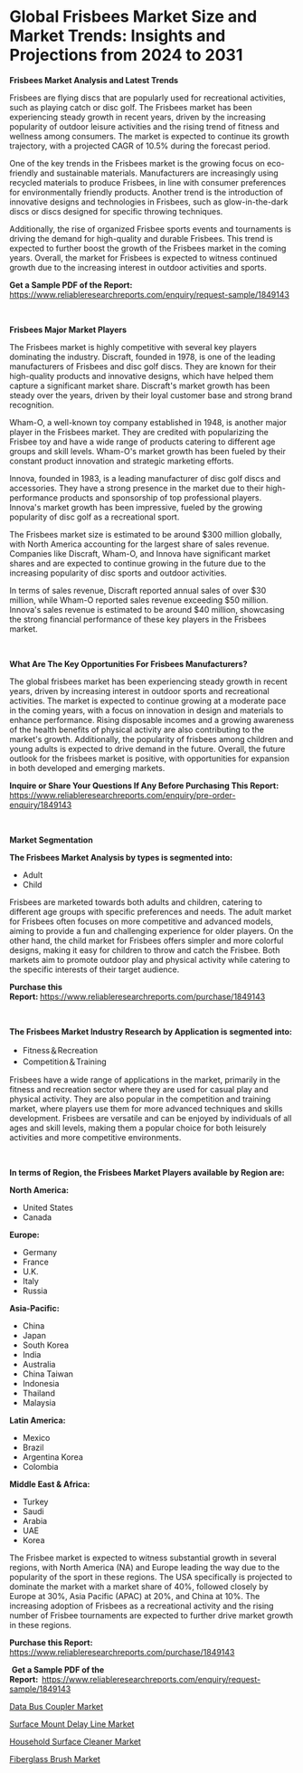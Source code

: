 <p><h1>Global Frisbees Market Size and Market Trends: Insights and Projections from 2024 to 2031</h1></p><p><strong>Frisbees Market Analysis and Latest Trends</strong></p>
<p><p>Frisbees are flying discs that are popularly used for recreational activities, such as playing catch or disc golf. The Frisbees market has been experiencing steady growth in recent years, driven by the increasing popularity of outdoor leisure activities and the rising trend of fitness and wellness among consumers. The market is expected to continue its growth trajectory, with a projected CAGR of 10.5% during the forecast period.</p><p>One of the key trends in the Frisbees market is the growing focus on eco-friendly and sustainable materials. Manufacturers are increasingly using recycled materials to produce Frisbees, in line with consumer preferences for environmentally friendly products. Another trend is the introduction of innovative designs and technologies in Frisbees, such as glow-in-the-dark discs or discs designed for specific throwing techniques.</p><p>Additionally, the rise of organized Frisbee sports events and tournaments is driving the demand for high-quality and durable Frisbees. This trend is expected to further boost the growth of the Frisbees market in the coming years. Overall, the market for Frisbees is expected to witness continued growth due to the increasing interest in outdoor activities and sports.</p></p>
<p><strong>Get a Sample PDF of the Report:&nbsp;</strong> <a href="https://www.reliableresearchreports.com/enquiry/request-sample/1849143">https://www.reliableresearchreports.com/enquiry/request-sample/1849143</a></p>
<p>&nbsp;</p>
<p><strong>Frisbees Major Market Players</strong></p>
<p><p>The Frisbees market is highly competitive with several key players dominating the industry. Discraft, founded in 1978, is one of the leading manufacturers of Frisbees and disc golf discs. They are known for their high-quality products and innovative designs, which have helped them capture a significant market share. Discraft's market growth has been steady over the years, driven by their loyal customer base and strong brand recognition.</p><p>Wham-O, a well-known toy company established in 1948, is another major player in the Frisbees market. They are credited with popularizing the Frisbee toy and have a wide range of products catering to different age groups and skill levels. Wham-O's market growth has been fueled by their constant product innovation and strategic marketing efforts.</p><p>Innova, founded in 1983, is a leading manufacturer of disc golf discs and accessories. They have a strong presence in the market due to their high-performance products and sponsorship of top professional players. Innova's market growth has been impressive, fueled by the growing popularity of disc golf as a recreational sport.</p><p>The Frisbees market size is estimated to be around $300 million globally, with North America accounting for the largest share of sales revenue. Companies like Discraft, Wham-O, and Innova have significant market shares and are expected to continue growing in the future due to the increasing popularity of disc sports and outdoor activities.</p><p>In terms of sales revenue, Discraft reported annual sales of over $30 million, while Wham-O reported sales revenue exceeding $50 million. Innova's sales revenue is estimated to be around $40 million, showcasing the strong financial performance of these key players in the Frisbees market.</p></p>
<p>&nbsp;</p>
<p><strong>What Are The Key Opportunities For Frisbees Manufacturers?</strong></p>
<p><p>The global frisbees market has been experiencing steady growth in recent years, driven by increasing interest in outdoor sports and recreational activities. The market is expected to continue growing at a moderate pace in the coming years, with a focus on innovation in design and materials to enhance performance. Rising disposable incomes and a growing awareness of the health benefits of physical activity are also contributing to the market's growth. Additionally, the popularity of frisbees among children and young adults is expected to drive demand in the future. Overall, the future outlook for the frisbees market is positive, with opportunities for expansion in both developed and emerging markets.</p></p>
<p><strong>Inquire or Share Your Questions If Any Before Purchasing This Report:</strong> <a href="https://www.reliableresearchreports.com/enquiry/pre-order-enquiry/1849143">https://www.reliableresearchreports.com/enquiry/pre-order-enquiry/1849143</a></p>
<p>&nbsp;</p>
<p><strong>Market Segmentation</strong></p>
<p><strong>The Frisbees Market Analysis by types is segmented into:</strong></p>
<p><ul><li>Adult</li><li>Child</li></ul></p>
<p><p>Frisbees are marketed towards both adults and children, catering to different age groups with specific preferences and needs. The adult market for Frisbees often focuses on more competitive and advanced models, aiming to provide a fun and challenging experience for older players. On the other hand, the child market for Frisbees offers simpler and more colorful designs, making it easy for children to throw and catch the Frisbee. Both markets aim to promote outdoor play and physical activity while catering to the specific interests of their target audience.</p></p>
<p><strong>Purchase this Report:&nbsp;</strong><a href="https://www.reliableresearchreports.com/purchase/1849143">https://www.reliableresearchreports.com/purchase/1849143</a></p>
<p>&nbsp;</p>
<p><strong>The Frisbees Market Industry Research by Application is segmented into:</strong></p>
<p><ul><li>Fitness＆Recreation</li><li>Competition＆Training</li></ul></p>
<p><p>Frisbees have a wide range of applications in the market, primarily in the fitness and recreation sector where they are used for casual play and physical activity. They are also popular in the competition and training market, where players use them for more advanced techniques and skills development. Frisbees are versatile and can be enjoyed by individuals of all ages and skill levels, making them a popular choice for both leisurely activities and more competitive environments.</p></p>
<p>&nbsp;</p>
<p><strong>In terms of Region, the Frisbees Market Players available by Region are:</strong></p>
<p>
    <p> <strong> North America: </strong>
        <ul>
            <li>United States</li>
            <li>Canada</li>
        </ul>
        </p> 
    <p> <strong> Europe: </strong>
        <ul>
            <li>Germany</li>
            <li>France</li>
            <li>U.K.</li>
            <li>Italy</li>
            <li>Russia</li>
        </ul>
        </p> 
    <p> <strong> Asia-Pacific: </strong>
        <ul>
            <li>China</li>
            <li>Japan</li>
            <li>South Korea</li>
            <li>India</li>
            <li>Australia</li>
            <li>China Taiwan</li>
            <li>Indonesia</li>
            <li>Thailand</li>
            <li>Malaysia</li>
        </ul>
        </p> 
    <p> <strong> Latin America: </strong>
        <ul>
            <li>Mexico</li>
            <li>Brazil</li>
            <li>Argentina Korea</li>
            <li>Colombia</li>
        </ul>
        </p> 
    <p> <strong> Middle East & Africa: </strong>
        <ul>
            <li>Turkey</li>
            <li>Saudi</li>
            <li>Arabia</li>
            <li>UAE</li>
            <li>Korea</li>
        </ul>
    </p>
    </p>
<p><p>The Frisbee market is expected to witness substantial growth in several regions, with North America (NA) and Europe leading the way due to the popularity of the sport in these regions. The USA specifically is projected to dominate the market with a market share of 40%, followed closely by Europe at 30%, Asia Pacific (APAC) at 20%, and China at 10%. The increasing adoption of Frisbees as a recreational activity and the rising number of Frisbee tournaments are expected to further drive market growth in these regions.</p></p>
<p><strong>Purchase this Report: </strong><a href="https://www.reliableresearchreports.com/purchase/1849143">https://www.reliableresearchreports.com/purchase/1849143</a></p>
<p>&nbsp;<strong>Get a Sample PDF of the Report:&nbsp;&nbsp;</strong><a href="https://www.reliableresearchreports.com/enquiry/request-sample/1849143">https://www.reliableresearchreports.com/enquiry/request-sample/1849143</a></p>
<p><strong></strong></p>
<p><p><a href="https://issuu.com/reportprime-2/docs/data-bus-coupler-market-size-2030.pptx">Data Bus Coupler Market</a></p><p><a href="https://issuu.com/reportprime-2/docs/surface-mount-delay-line-market-size-2030.pptx">Surface Mount Delay Line Market</a></p><p><a href="https://github.com/mancsybtousav/Market-Research-Report-List-1/blob/main/household-surface-cleaner-market.md">Household Surface Cleaner Market</a></p><p><a href="https://github.com/josesg55/Market-Research-Report-List-1/blob/main/fiberglass-brush-market.md">Fiberglass Brush Market</a></p></p>